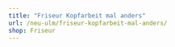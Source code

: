 ```yaml
---
title: "Friseur Kopfarbeit mal anders"
url: /neu-ulm/friseur-kopfarbeit-mal-anders/
shop: Friseur
---
```

